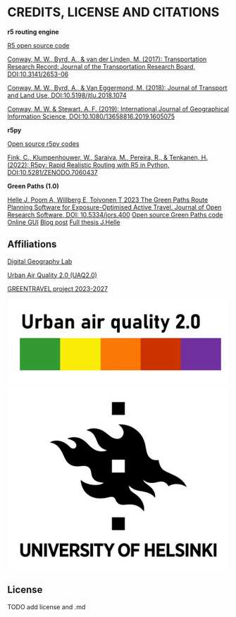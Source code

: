 # CREDITS, LICENSE AND CITATIONS

**r5 routing engine**

[R5 open source code](https://github.com/conveyal/r5/#methodology) 

[Conway, M. W., Byrd, A., & van der Linden, M. (2017): Transportation Research Record: Journal of the Transportation Research Board, DOI:10.3141/2653-06](https://journals.sagepub.com/doi/10.3141/2653-06)

[Conway, M. W., Byrd, A., & Van Eggermond, M. (2018): Journal of Transport and Land Use, DOI:10.5198/jtlu.2018.1074](https://www.jtlu.org/index.php/jtlu/article/view/1074)

[Conway, M. W. & Stewart, A. F. (2019): International Journal of Geographical Information Science, DOI:10.1080/13658816.2019.1605075](https://www.tandfonline.com/doi/full/10.1080/13658816.2019.1605075)


**r5py**

[Open source r5py codes](https://github.com/r5py/r5py)

[Fink, C., Klumpenhouwer, W., Saraiva, M., Pereira, R., & Tenkanen, H. (2022): R5py: Rapid Realistic Routing with R5 in Python, DOI:10.5281/ZENODO.7060437](https://zenodo.org/records/7060438)


**Green Paths (1.0)**

[Helle J, Poom A, Willberg E, Toivonen T 2023 The Green Paths Route Planning Software for Exposure-Optimised Active Travel. Journal of Open Research Software, DOI: 10.5334/jors.400](https://www.researchgate.net/publication/374714949_The_Green_Paths_Route_Planning_Software_for_Exposure-Optimised_Active_Travel) 
[Open source Green Paths code](https://github.com/DigitalGeographyLab/green-paths)
[Online GUI](https://green-paths.web.app/?map=streets)
[Blog post](https://blogs.helsinki.fi/digital-geography/2020/07/14/quiet-paths-for-daily-travel-developing-online-navigation-and-exposure-assessment-tool/#more-464)
[Full thesis J.Helle](https://helda.helsinki.fi/items/abff1b7a-5f18-4113-9f41-f6dd53ff7612)


## Affiliations

[Digital Geography Lab](https://www.helsinki.fi/en/researchgroups/digital-geography-lab)

[Urban Air Quality 2.0 (UAQ2.0)](https://www.hsy.fi/en/hsy/hsys-projects/project-pages/urban-air-quality-2.0-project/)

[GREENTRAVEL project 2023-2027](https://www.helsinki.fi/en/researchgroups/digital-geography-lab/projects/greentravel)

<div class="center_logos">
  <img src="_static/img/UAQ2.0_Logo_Eng.png" alt="urban air quality project 2.0 logo">
  <img src="_static/img/hy_logo.jpg" alt="affiliates logos">
</div>

## License

TODO add license and .md
